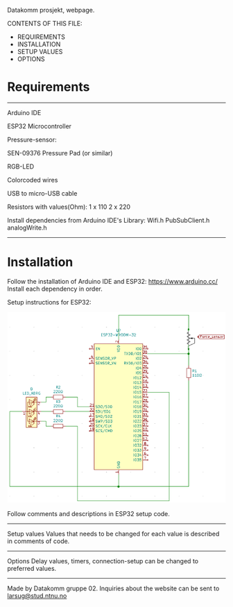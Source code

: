 Datakomm prosjekt, webpage.

CONTENTS OF THIS FILE:

 * REQUIREMENTS
 * INSTALLATION
 * SETUP VALUES
 * OPTIONS



# Requirements
-----------

Arduino IDE

ESP32 Microcontroller

Pressure-sensor:
	
SEN-09376 Pressure Pad (or similar)

RGB-LED

Colorcoded wires

USB to micro-USB cable

Resistors with values(Ohm):
1 x 110
2 x 220

Install dependencies from Arduino IDE's Library:
Wifi.h
PubSubClient.h
analogWrite.h

-------------------------------

# Installation
Follow the installation of Arduino IDE and ESP32:
https://www.arduino.cc/
Install each dependency in order.

Setup instructions for ESP32:

![alt text](https://github.com/Larsugl/Prosjektoppgave/blob/main/sources/schematic/datakomschematic.png?raw=true)

Follow comments and descriptions in ESP32 setup code.

--------------------------------

Setup values
Values that needs to be changed for each value is described in comments of code.


---------------------------------

Options
Delay values, timers, connection-setup can be changed to preferred values.

--------------------------------

Made by Datakomm gruppe 02. 
Inquiries about the website can be sent to larsug@stud.ntnu.no
